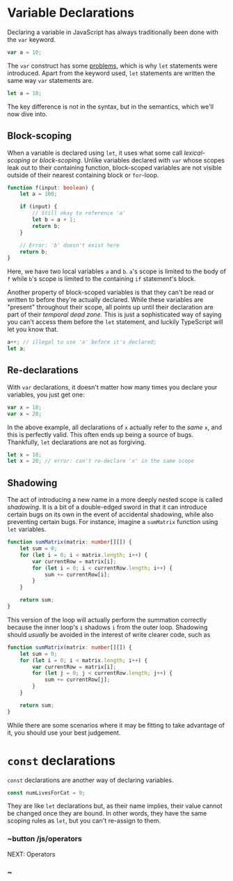 # Variable Declarations

Declaring a variable in JavaScript has always traditionally been done with the `var` keyword.

```typescript
var a = 10;
```

The `var` construct has some [problems](http://www.typescriptlang.org/docs/handbook/variable-declarations.html), 
which is why `let` statements were introduced. Apart from the keyword used, `let` statements are written 
the same way `var` statements are.

```typescript
let a = 10;
```

The key difference is not in the syntax, but in the semantics, which we'll now dive into.

## Block-scoping

When a variable is declared using `let`, it uses what some call *lexical-scoping* or *block-scoping*.
Unlike variables declared with `var` whose scopes leak out to their containing function, 
block-scoped variables are not visible outside of their nearest containing block or `for`-loop.

```typescript
function f(input: boolean) {
    let a = 100;

    if (input) {
        // Still okay to reference 'a'
        let b = a + 1;
        return b;
    }

    // Error: 'b' doesn't exist here
    return b;
}
```

Here, we have two local variables `a` and `b`.
`a`'s scope is limited to the body of `f` while `b`'s scope is limited to the containing `if` statement's block.

Another property of block-scoped variables is that they can't be read or written to before they're actually declared.
While these variables are "present" throughout their scope, all points up until their declaration are part of their *temporal dead zone*.
This is just a sophisticated way of saying you can't access them before the `let` statement, and luckily TypeScript will let you know that.

```typescript
a++; // illegal to use 'a' before it's declared;
let a;
```

## Re-declarations

With `var` declarations, it doesn't matter how many times you declare your variables, you just get one:

```typescript
var x = 10;
var x = 20; 
```

In the above example, all declarations of `x` actually refer to the *same* `x`, and this is perfectly valid.
This often ends up being a source of bugs. Thankfully, `let` declarations are not as forgiving.

```typescript
let x = 10;
let x = 20; // error: can't re-declare 'x' in the same scope
```

## Shadowing

The act of introducing a new name in a more deeply nested scope is called *shadowing*.
It is a bit of a double-edged sword in that it can introduce certain bugs on its own in the 
event of accidental shadowing, while also preventing certain bugs.
For instance, imagine a `sumMatrix` function using `let` variables.

```typescript
function sumMatrix(matrix: number[][]) {
    let sum = 0;
    for (let i = 0; i < matrix.length; i++) {
        var currentRow = matrix[i];
        for (let i = 0; i < currentRow.length; i++) {
            sum += currentRow[i];
        }
    }

    return sum;
}
```

This version of the loop will actually perform the summation correctly because the inner loop's `i` shadows `i` from the outer loop.
Shadowing should *usually* be avoided in the interest of write clearer code, such as

```typescript
function sumMatrix(matrix: number[][]) {
    let sum = 0;
    for (let i = 0; i < matrix.length; i++) {
        var currentRow = matrix[i];
        for (let j = 0; j < currentRow.length; j++) {
            sum += currentRow[j];
        }
    }

    return sum;
}
```
While there are some scenarios where it may be fitting to take advantage of it, you should use your best judgement.

# `const` declarations

`const` declarations are another way of declaring variables.

```typescript
const numLivesForCat = 9;
```

They are like `let` declarations but, as their name implies, their value cannot be changed once they are bound.
In other words, they have the same scoping rules as `let`, but you can't re-assign to them.

### ~button /js/operators
NEXT: Operators
### ~
